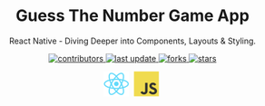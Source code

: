 <div align="center">
  <h1>Guess The Number Game App</h1>
  <p>
    React Native - Diving Deeper into Components, Layouts & Styling.
  </p>
  <p>
  <a href="https://github.com/edegan-furb/GuessNumberGameApp/graphs/contributors">
    <img src="https://img.shields.io/github/contributors/edegan-furb/GuessNumberGameApp" alt="contributors" />
  </a>
  <a href="">
    <img src="https://img.shields.io/github/last-commit/edegan-furb/GuessNumberGameApp" alt="last update" />
  </a>
  <a href="https://github.com/edegan-furb/GuessNumberGameApp/network/members">
    <img src="https://img.shields.io/github/forks/edegan-furb/GuessNumberGameApp" alt="forks" />
  </a>
  <a href="https://github.com/edegan-furb/GuessNumberGameApp/stargazers">
    <img src="https://img.shields.io/github/stars/edegan-furb/GuessNumberGameApp" alt="stars" />
  </a>
</p>
<p>
<img src="https://github.com/devicons/devicon/blob/master/icons/react/react-original.svg" title="ReactNative" alt="ReactNative " width="45" height="45"/>&nbsp;
<img src="https://github.com/devicons/devicon/blob/master/icons/javascript/javascript-original.svg" title="javascript" alt="javascript " width="45" height="45"/>&nbsp;
</p>
</div>
